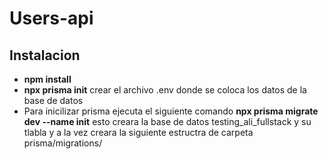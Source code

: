 # Users-api

## Instalacion
- **npm install**
- **npx prisma init** crear el archivo .env donde se coloca los datos de la base de datos
- Para inicilizar prisma ejecuta el siguiente comando **npx prisma migrate dev --name init** esto creara la base de datos testing_ali_fullstack y su tlabla y a la vez creara la siguiente estructra de carpeta prisma/migrations/
